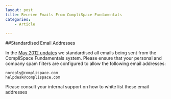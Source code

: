 ```yaml
---
layout: post
title: Receive Emails From CompliSpace Fundamentals
categories:
    - Article

---
```


##Standardised Email Addresses

In the [May 2012 updates](/Update/2012/05/30/May-Updates.html) we standardised all emails being sent from the CompliSpace
Fundamentals system. Please ensure that your personal and company spam filters
are configured to allow the following email addresses:


`noreply@complispace.com`  
`helpdesk@complispace.com`


Please consult your internal support on how to white list these email addresses
